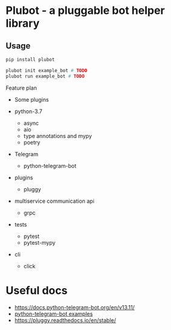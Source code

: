 # Plubot - a pluggable bot helper library

## Usage


```bash
pip install plubot

plubot init example_bot # TODO
plubot run example_bot # TODO
```


Feature plan

* Some plugins

* python-3.7
    * async
    * aio
    * type annotations and mypy
    * poetry
    
* Telegram
    * python-telegram-bot
    
* plugins
    * pluggy
    
* multiservice communication api
    * grpc
    
* tests
    * pytest
    * pytest-mypy

* cli
    * click


# Useful docs

* https://docs.python-telegram-bot.org/en/v13.11/
* [python-telegram-bot examples](https://github.com/python-telegram-bot/python-telegram-bot/tree/v13.11/examples)
* https://pluggy.readthedocs.io/en/stable/
